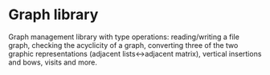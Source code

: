 # Graph library
Graph management library with type operations: reading/writing a file graph, checking the acyclicity of a graph, converting three of the two graphic representations (adjacent lists<->adjacent matrix), vertical insertions and bows, visits and more.